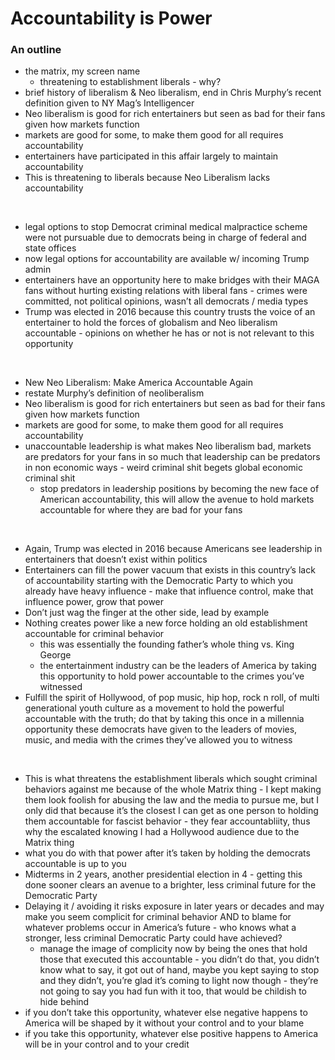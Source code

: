# Accountability is Power
### An outline

- the matrix, my screen name
  - threatening to establishment liberals - why?
- brief history of liberalism & Neo liberalism, end in Chris Murphy’s recent definition given to NY Mag’s Intelligencer
- Neo liberalism is good for rich entertainers but seen as bad for their fans given how markets function
- markets are good for some, to make them good for all requires accountability
- entertainers have participated in this affair largely to maintain accountability
- This is threatening to liberals because Neo Liberalism lacks accountability

<br />

- legal options to stop Democrat criminal medical malpractice scheme were not pursuable due to democrats being in charge of federal and state offices
- now legal options for accountability are available w/ incoming Trump admin
- entertainers have an opportunity here to make bridges with their MAGA fans without hurting existing relations with liberal fans - crimes were committed, not political opinions, wasn’t all democrats / media types
- Trump was elected in 2016 because this country trusts the voice of an entertainer to hold the forces of globalism and Neo liberalism accountable - opinions on whether he has or not is not relevant to this opportunity

<br />

- New Neo Liberalism: Make America Accountable Again
 - restate Murphy’s definition of neoliberalism
  - Neo liberalism is good for rich entertainers but seen as bad for their fans given how markets function
- markets are good for some, to make them good for all requires accountability
- unaccountable leadership is what makes Neo liberalism bad, markets are predators for your fans in so much that leadership can be predators in non economic ways - weird criminal shit begets global economic criminal shit
  - stop predators in leadership positions by becoming the new face of American accountability, this will allow the avenue to hold markets accountable for where they are bad for your fans

<br />

- Again, Trump was elected in 2016 because Americans see leadership in entertainers that doesn’t exist within politics
- Entertainers can fill the power vacuum that exists in this country’s lack of accountability starting with the Democratic Party to which you already have heavy influence - make that influence control, make that influence power, grow that power
- Don’t just wag the finger at the other side, lead by example
- Nothing creates power like a new force holding an old establishment accountable for criminal behavior
  - this was essentially the founding father’s whole thing vs. King George
  - the entertainment industry can be the leaders of America by taking this opportunity to hold power accountable to the crimes you’ve witnessed
- Fulfill the spirit of Hollywood, of pop music, hip hop, rock n roll, of multi generational youth culture as a movement to hold the powerful accountable with the truth; do that by taking this once in a millennia opportunity these democrats have given to the leaders of movies, music, and media with the crimes they’ve allowed you to witness

<br />
  
- This is what threatens the establishment liberals which sought criminal behaviors against me because of the whole Matrix thing - I kept making them look foolish for abusing the law and the media to pursue me, but I only did that because it’s the closest I can get as one person to holding them accountable for fascist behavior - they fear accountabliity, thus why the escalated knowing I had a Hollywood audience due to the Matrix thing
- what you do with that power after it’s taken by holding the democrats accountable is up to you
- Midterms in 2 years, another presidential election in 4 - getting this done sooner clears an avenue to a brighter, less criminal future for the Democratic Party
- Delaying it / avoiding it risks exposure in later years or decades and may make you seem complicit for criminal behavior AND to blame for whatever problems occur in America’s future - who knows what a stronger, less criminal Democratic Party could have achieved?
  - manage the image of complicity now by being the ones that hold those that executed this accountable - you didn’t do that, you didn’t know what to say, it got out of hand, maybe you kept saying to stop and they didn’t, you’re glad it’s coming to light now though - they’re not going to say you had fun with it too, that would be childish to hide behind
- if you don’t take this opportunity, whatever else negative happens to America will be shaped by it without your control and to your blame
- if you take this opportunity, whatever else positive happens to America will be in your control and to your credit
